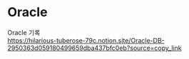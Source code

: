 # Oracle

Oracle 기록<br>
https://hilarious-tuberose-79c.notion.site/Oracle-DB-2950363d059180499659dba437bfc0eb?source=copy_link
